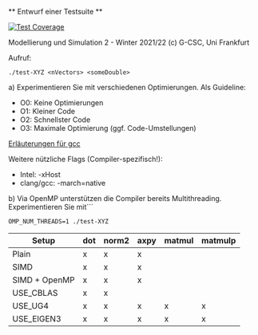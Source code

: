 ** Entwurf einer Testsuite **


[![Test Coverage](https://api.codeclimate.com/v1/badges/4574f8cee11c1e3a82aa/test_coverage)](https://codeclimate.com/github/anaegel/benchmark-matvec/test_coverage)

Modellierung und Simulation 2 - Winter 2021/22
(c) G-CSC, Uni Frankfurt

Aufruf:

```
./test-XYZ <nVectors> <someDouble>
```

 
a) Experimentieren Sie mit verschiedenen Optimierungen. Als Guideline:
- O0: Keine Optimierungen
- O1: Kleiner Code
- O2: Schnellster Code
- O3: Maximale Optimierung (ggf. Code-Umstellungen)

[Erläuterungen für gcc](https://gcc.gnu.org/onlinedocs/gcc/Optimize-Options.html) 

Weitere nützliche Flags (Compiler-spezifisch!): 
- Intel: -xHost
- clang/gcc: -march=native


b) Via OpenMP unterstützen die Compiler bereits Multithreading. Experimentieren Sie mit```

```
OMP_NUM_THREADS=1 ./test-XYZ
```
| Setup         | dot | norm2 | axpy | matmul | matmulp |
|---------------|-----|-------|------|--------|---------|
| Plain         | x   | x     | x    |        |         |
| SIMD          | x   | x     | x    |        |         |
| SIMD + OpenMP | x   | x     | x    |        |         |
| USE_CBLAS     | x   | x     |    |      |        |
| USE_UG4       | x   | x     | x    | x      | x       |
| USE_EIGEN3    | x   | x     | x    | x      | x       |
